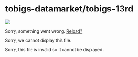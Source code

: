 # tobigs-datamarket/tobigs-13rd

![](https://github.githubassets.com/images/spinners/octocat-spinner-128.gif)

Sorry, something went wrong. [Reload?]()

Sorry, we cannot display this file.

Sorry, this file is invalid so it cannot be displayed.

